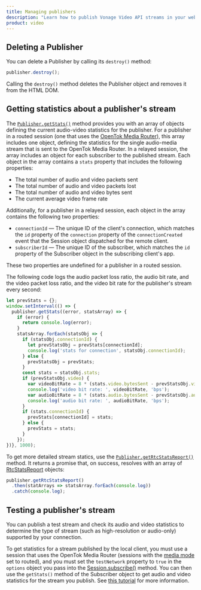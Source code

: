 ```yaml
---
title: Managing publishers
description: "Learn how to publish Vonage Video API streams in your web application. Once you have connected to a session, you can send video, audio, and messages by publishing a stream."
product: video
---
```


## Deleting a Publisher

You can delete a Publisher by calling its `destroy()` method:

```js
publisher.destroy();
```    

Calling the `destroy()` method deletes the Publisher object and removes it from the HTML DOM.

## Getting statistics about a publisher's stream

The [`Publisher.getStats()`](/sdk/stitch/video-js-reference/Publisher.html#getStats) method provides you with an array of objects defining the current audio-video statistics for the publisher. For a publisher in a routed session (one that uses the [OpenTok Media Router](/video/guides/create-session#the-opentok-media-router-and-media-modes)), this array includes one object, defining the statistics for the single audio-media stream that is sent to the OpenTok Media Router. In a relayed session, the array includes an object for each subscriber to the published stream. Each object in the array contains a `stats` property that includes the following properties:

* The total number of audio and video packets sent
* The total number of audio and video packets lost
* The total number of audio and video bytes sent
* The current average video frame rate

Additionally, for a publisher in a relayed session, each object in the array contains the following two properties:

* `connectionId` — The unique ID of the client's connection, which matches the `id` property of the `connection` property of the `connectionCreated` event that the Session object dispatched for the remote client.
* `subscriberId` — The unique ID of the subscriber, which matches the `id` property of the Subscriber object in the subscribing client's app.

These two properties are undefined for a publisher in a routed session.

The following code logs the audio packet loss ratio, the audio bit rate, and the video packet loss ratio, and the video bit rate for the publisher's stream every second:

```js
let prevStats = {};
window.setInterval(() => {
  publisher.getStats((error, statsArray) => {
    if (error) {
      return console.log(error);
    }
    statsArray.forEach(statsObj => {
      if (statsObj.connectionId) {
        let prevStatsObj = prevStats[connectionId];
        console.log('stats for connection', statsObj.connectionId);
      } else {
        prevStatsObj = prevStats;
      }
      const stats = statsObj.stats;
      if (prevStatsObj.video) {
        var videoBitRate = 8 * (stats.video.bytesSent - prevStatsObj.video.bytesSent);
        console.log('video bit rate: ', videoBitRate, 'bps');
        var audioBitRate = 8 * (stats.audio.bytesSent - prevStatsObj.audio.bytesSent);
        console.log('audio bit rate: ', audioBitRate, 'bps');
      }
      if (stats.connectionId) {
        prevStats[connectionId] = stats;
      } else {
        prevStats = stats;
      }
    });
})}, 1000);
```

To get more detailed stream statics, use the [`Publisher.getRtcStatsReport()`](/sdk/stitch/video-js-reference/Publisher.html#getRtcStatsReport) method. It returns a promise that, on success, resolves with an array of [RtcStatsReport](https://developer.mozilla.org/en-US/docs/Web/API/RTCStatsReport) objects:

```js
publisher.getRtcStatsReport()
  .then(statArrays => statsArray.forEach(console.log))
  .catch(console.log);
```

## Testing a publisher's stream

You can publish a test stream and check its audio and video statistics to determine the type of stream (such as high-resolution or audio-only) supported by your connection.

To get statistics for a stream published by the local client, you must use a session that uses the OpenTok Media Router (sessions with the [media mode](/video/guides/create-session#the-opentok-media-router-and-media-modes) set to routed), and you must set the `testNetwork` property to `true` in the `options` object you pass into the [Session.subscribe()](/sdk/stitch/video-js-reference/Session.html#subscribe) method. You can then use the `getStats()` method of the Subscriber object to get audio and video statistics for the stream you publish. See [this tutorial](/video/tutorials/subscribe-stream) for more information.

